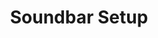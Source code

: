 ---sort_key: 28layout: "sku"id: soundbar-setup-soundbartitle: "Soundbar Setup"heading: "Soundbar Setup"sub-title: "With TVs becoming thinner by the day the job of the soundbar has changed, from a simple speaker to multi-functional device, so it makes sense to let the experts set it up for you."category: "Home Entertainment"category_description: "Services for TVs and Home Theatre devices."features: - feature: "" - feature: "Technician visits your place" - feature: "Soundbar mounted on cabinet and connected to TV" - feature: "Source (input) selected" - feature: "Written instructions on how to select source" - feature: "Cables are neatly arranged" - feature: "Walkthrough of soundbar features." - feature: "Clean up and remove packaging."price: "149"unit: "soundbar"australia_only: "Yes"---
